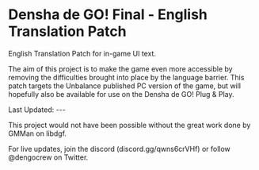 # Densha de GO! Final - English Translation Patch

English Translation Patch for in-game UI text. 

The aim of this project is to make the game even more accessible by removing the difficulties brought into place by the language barrier. This patch targets the Unbalance published PC version of the game, but will hopefully also be available for use on the Densha de GO! Plug & Play.

Last Updated: ---

This project would not have been possible without the great work done by GMMan on libdgf.

For live updates, join the discord (discord.gg/qwns6crVHf) or follow @dengocrew on Twitter.
